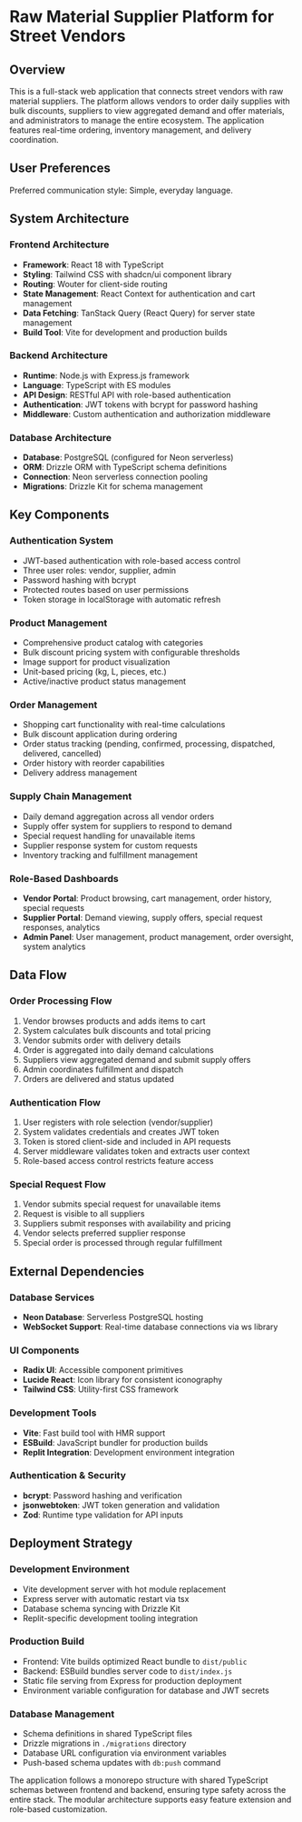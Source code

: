 # Raw Material Supplier Platform for Street Vendors

## Overview

This is a full-stack web application that connects street vendors with raw material suppliers. The platform allows vendors to order daily supplies with bulk discounts, suppliers to view aggregated demand and offer materials, and administrators to manage the entire ecosystem. The application features real-time ordering, inventory management, and delivery coordination.

## User Preferences

Preferred communication style: Simple, everyday language.

## System Architecture

### Frontend Architecture
- **Framework**: React 18 with TypeScript
- **Styling**: Tailwind CSS with shadcn/ui component library
- **Routing**: Wouter for client-side routing
- **State Management**: React Context for authentication and cart management
- **Data Fetching**: TanStack Query (React Query) for server state management
- **Build Tool**: Vite for development and production builds

### Backend Architecture
- **Runtime**: Node.js with Express.js framework
- **Language**: TypeScript with ES modules
- **API Design**: RESTful API with role-based authentication
- **Authentication**: JWT tokens with bcrypt for password hashing
- **Middleware**: Custom authentication and authorization middleware

### Database Architecture
- **Database**: PostgreSQL (configured for Neon serverless)
- **ORM**: Drizzle ORM with TypeScript schema definitions
- **Connection**: Neon serverless connection pooling
- **Migrations**: Drizzle Kit for schema management

## Key Components

### Authentication System
- JWT-based authentication with role-based access control
- Three user roles: vendor, supplier, admin
- Password hashing with bcrypt
- Protected routes based on user permissions
- Token storage in localStorage with automatic refresh

### Product Management
- Comprehensive product catalog with categories
- Bulk discount pricing system with configurable thresholds
- Image support for product visualization
- Unit-based pricing (kg, L, pieces, etc.)
- Active/inactive product status management

### Order Management
- Shopping cart functionality with real-time calculations
- Bulk discount application during ordering
- Order status tracking (pending, confirmed, processing, dispatched, delivered, cancelled)
- Order history with reorder capabilities
- Delivery address management

### Supply Chain Management
- Daily demand aggregation across all vendor orders
- Supply offer system for suppliers to respond to demand
- Special request handling for unavailable items
- Supplier response system for custom requests
- Inventory tracking and fulfillment management

### Role-Based Dashboards
- **Vendor Portal**: Product browsing, cart management, order history, special requests
- **Supplier Portal**: Demand viewing, supply offers, special request responses, analytics
- **Admin Panel**: User management, product management, order oversight, system analytics

## Data Flow

### Order Processing Flow
1. Vendor browses products and adds items to cart
2. System calculates bulk discounts and total pricing
3. Vendor submits order with delivery details
4. Order is aggregated into daily demand calculations
5. Suppliers view aggregated demand and submit supply offers
6. Admin coordinates fulfillment and dispatch
7. Orders are delivered and status updated

### Authentication Flow
1. User registers with role selection (vendor/supplier)
2. System validates credentials and creates JWT token
3. Token is stored client-side and included in API requests
4. Server middleware validates token and extracts user context
5. Role-based access control restricts feature access

### Special Request Flow
1. Vendor submits special request for unavailable items
2. Request is visible to all suppliers
3. Suppliers submit responses with availability and pricing
4. Vendor selects preferred supplier response
5. Special order is processed through regular fulfillment

## External Dependencies

### Database Services
- **Neon Database**: Serverless PostgreSQL hosting
- **WebSocket Support**: Real-time database connections via ws library

### UI Components
- **Radix UI**: Accessible component primitives
- **Lucide React**: Icon library for consistent iconography
- **Tailwind CSS**: Utility-first CSS framework

### Development Tools
- **Vite**: Fast build tool with HMR support
- **ESBuild**: JavaScript bundler for production builds
- **Replit Integration**: Development environment integration

### Authentication & Security
- **bcrypt**: Password hashing and verification
- **jsonwebtoken**: JWT token generation and validation
- **Zod**: Runtime type validation for API inputs

## Deployment Strategy

### Development Environment
- Vite development server with hot module replacement
- Express server with automatic restart via tsx
- Database schema syncing with Drizzle Kit
- Replit-specific development tooling integration

### Production Build
- Frontend: Vite builds optimized React bundle to `dist/public`
- Backend: ESBuild bundles server code to `dist/index.js`
- Static file serving from Express for production deployment
- Environment variable configuration for database and JWT secrets

### Database Management
- Schema definitions in shared TypeScript files
- Drizzle migrations in `./migrations` directory
- Database URL configuration via environment variables
- Push-based schema updates with `db:push` command

The application follows a monorepo structure with shared TypeScript schemas between frontend and backend, ensuring type safety across the entire stack. The modular architecture supports easy feature extension and role-based customization.
